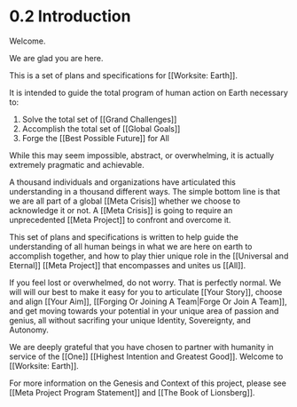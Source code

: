 # 0.2 Introduction
Welcome. 

We are glad you are here. 

This is a set of plans and specifications for [[Worksite: Earth]].  

It is intended to guide the total program of human action on Earth necessary to: 

1. Solve the total set of [[Grand Challenges]] 
2. Accomplish the total set of [[Global Goals]]  
3. Forge the [[Best Possible Future]] for All 

While this may seem impossible, abstract, or overwhelming, it is actually extremely pragmatic and achievable. 

A thousand individuals and organizations have articulated this understanding in a thousand different ways. The simple bottom line is that we are all part of a global [[Meta Crisis]] whether we choose to acknowledge it or not. A [[Meta Crisis]] is going to require an unprecedented [[Meta Project]] to confront and overcome it. 

This set of plans and specifications is written to help guide the understanding of all human beings in what we are here on earth to accomplish together, and how to play thier unique role in the [[Universal and Eternal]] [[Meta Project]] that encompasses and unites us [[All]]. 

If you feel lost or overwhelmed, do not worry. That is perfectly normal. We will will our best to make it easy for you to articulate [[Your Story]], choose and align [[Your Aim]], [[Forging Or Joining A Team|Forge Or Join A Team]], and get moving towards your potential in your unique area of passion and genius, all without sacrifing your unique Identity, Sovereignty, and Autonomy. 

We are deeply grateful that you have chosen to partner with humanity in service of the [[One]] [[Highest Intention and Greatest Good]]. Welcome to [[Worksite: Earth]]. 

For more information on the Genesis and Context of this project, please see [[Meta Project Program Statement]] and [[The Book of Lionsberg]]. 